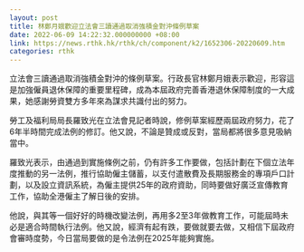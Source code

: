 ```yaml
---
layout: post
title: 林鄭月娥歡迎立法會三讀通過取消強積金對沖條例草案
date: 2022-06-09 14:22:32.000000000 +08:00
link: https://news.rthk.hk/rthk/ch/component/k2/1652306-20220609.htm
categories: rthk
---
```


立法會三讀通過取消強積金對沖的條例草案。行政長官林鄭月娥表示歡迎，形容這是加強僱員退休保障的重要里程碑，成為本屆政府完善香港退休保障制度的一大成果，她感謝勞資雙方多年來為謀求共識付出的努力。

勞工及福利局局長羅致光在立法會見記者時說，修例草案經歷兩屆政府努力，花了6年半時間完成法例的修訂。他又說，不論是贊成或反對，當局都將很多意見吸納當中。

羅致光表示，由通過到實施條例之前，仍有許多工作要做，包括計劃在下個立法年度推動的另一法例，推行協助僱主儲蓄，以支付遣散費及長期服務金的專項戶口計劃，以及設立資訊系統，為僱主提供25年的政府資助，同時要做好廣泛宣傳教育工作，協助全港僱主了解日後的安排。

他說，與其等一個好好的時機改變法例，再用多2至3年做教育工作，可能屆時未必是適合時間執行法例。他又說，經濟有起有跌，要做就要去做，又相信下屆政府會審時度勢，今日當局要做的是令法例在2025年能夠實施。
